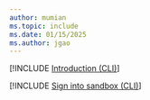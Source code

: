 ```yaml
---
author: mumian
ms.topic: include
ms.date: 01/15/2025
ms.author: jgao
---
```

[!INCLUDE [Introduction (CLI)](azure-template-exercise-sandbox-intro-cli.md)]

[!INCLUDE [Sign into sandbox (CLI)](azure-template-exercise-sandbox-sign-in-cli.md)]
